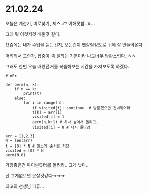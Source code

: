 # 21.02.24

오늘은 계산기, 미로찾기, 체스..?? 이해못함..ㅎ...

그래 뭐 이것저것 배운것 같다.

요즘에는 내가 수업을 듣는건지, 보는건지 헷갈릴정도로 귀에 잘 안들어온다.

어려워서 그런가, 집중이 좀 덜되는 기분이라 나도너무 당황스럽다..ㅎㅎ

그래도 한번 오늘 배웠던거를 복습해보는 시간을 가져보도록 하겠다.

```
# nPr

def perm(n, k):
    if n == k:
        print(t)
    else:
        for i in range(n):
            if visited[i]: continue  # 방문했으면 건너뛰어라
            t[k] = arr[i]
            visited[i] = 1
            perm(n,k+1) # 하나 높여서 돌리고,
            visited[i] = 0 # 다시 돌아감

arr = [1,2,3]
N = len(arr)
t = [0] * N # 원소의 순서를 저장
visited = [0] * N
perm(N,0)
```

가장좋은건 파이썬튜터를 돌려라.. 그게 낫다..

난 그게없으면 못살것같다ㅠㅠㅠ

최고의 선생님 파튜...